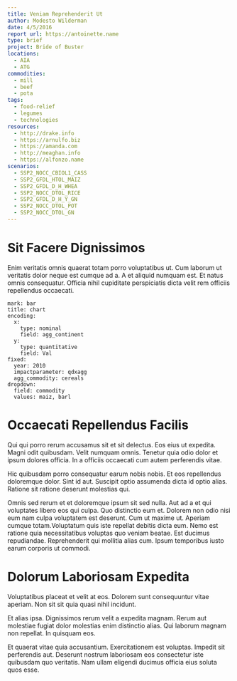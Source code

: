 ```yaml
---
title: Veniam Reprehenderit Ut
author: Modesto Wilderman
date: 4/5/2016
report url: https://antoinette.name
type: brief
project: Bride of Buster
locations:
  - AIA
  - ATG
commodities:
  - mill
  - beef
  - pota
tags:
  - food-relief
  - legumes
  - technologies
resources:
  - http://drake.info
  - https://arnulfo.biz
  - https://amanda.com
  - http://meaghan.info
  - https://alfonzo.name
scenarios:
  - SSP2_NOCC_CBIOL1_CASS
  - SSP2_GFDL_HTOL_MAIZ
  - SSP2_GFDL_D_H_WHEA
  - SSP2_NOCC_DTOL_RICE
  - SSP2_GFDL_D_H_Y_GN
  - SSP2_NOCC_DTOL_POT
  - SSP2_NOCC_DTOL_GN
---
```

# Sit Facere Dignissimos
Enim veritatis omnis quaerat totam porro voluptatibus ut. Cum laborum ut veritatis dolor neque est cumque ad a. A et aliquid numquam est. Et natus omnis consequatur. Officia nihil cupiditate perspiciatis dicta velit rem officiis repellendus occaecati.

```vis
mark: bar
title: chart
encoding:
  x:
    type: nominal
    field: agg_continent
  y:
    type: quantitative
    field: Val
fixed:
  year: 2010
  impactparameter: qdxagg
  agg_commodity: cereals
dropdown:
  field: commodity
  values: maiz, barl
```

# Occaecati Repellendus Facilis
Qui qui porro rerum accusamus sit et sit delectus. Eos eius ut expedita. Magni odit quibusdam. Velit numquam omnis. Tenetur quia odio dolor et ipsum dolores officia. In a officiis occaecati cum autem perferendis vitae.
 Hic quibusdam porro consequatur earum nobis nobis. Et eos repellendus doloremque dolor. Sint id aut. Suscipit optio assumenda dicta id optio alias. Ratione sit ratione deserunt molestias qui.
 Omnis sed rerum et et doloremque ipsum sit sed nulla. Aut ad a et qui voluptates libero eos qui culpa. Quo distinctio eum et. Dolorem non odio nisi eum nam culpa voluptatem est deserunt. Cum ut maxime ut. Aperiam cumque totam.Voluptatum quis iste repellat debitis dicta eum. Nemo est ratione quia necessitatibus voluptas quo veniam beatae. Est ducimus repudiandae. Reprehenderit qui mollitia alias cum. Ipsum temporibus iusto earum corporis ut commodi.

# Dolorum Laboriosam Expedita
Voluptatibus placeat et velit at eos. Dolorem sunt consequuntur vitae aperiam. Non sit sit quia quasi nihil incidunt.
 Et alias ipsa. Dignissimos rerum velit a expedita magnam. Rerum aut molestiae fugiat dolor molestias enim distinctio alias. Qui laborum magnam non repellat. In quisquam eos.
 Et quaerat vitae quia accusantium. Exercitationem est voluptas. Impedit sit perferendis aut. Deserunt nostrum laboriosam eos consectetur iste quibusdam quo veritatis. Nam ullam eligendi ducimus officia eius soluta quos esse.

